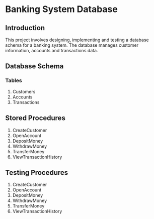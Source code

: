 # Banking System Database

## Introduction

This project involves designing, implementing and testing a database schema for a banking system. The database manages customer information, accounts and transactions data.

## Database Schema

### Tables

1. Customers
2. Accounts
3. Transactions

## Stored Procedures

1. CreateCustomer
2. OpenAccount
3. DepositMoney
4. WithdrawMoney
5. TransferMoney
6. ViewTransactionHistory

## Testing Procedures

1. CreateCustomer
2. OpenAccount
3. DepositMoney
4. WithdrawMoney
5. TransferMoney
6. ViewTransactionHistory

